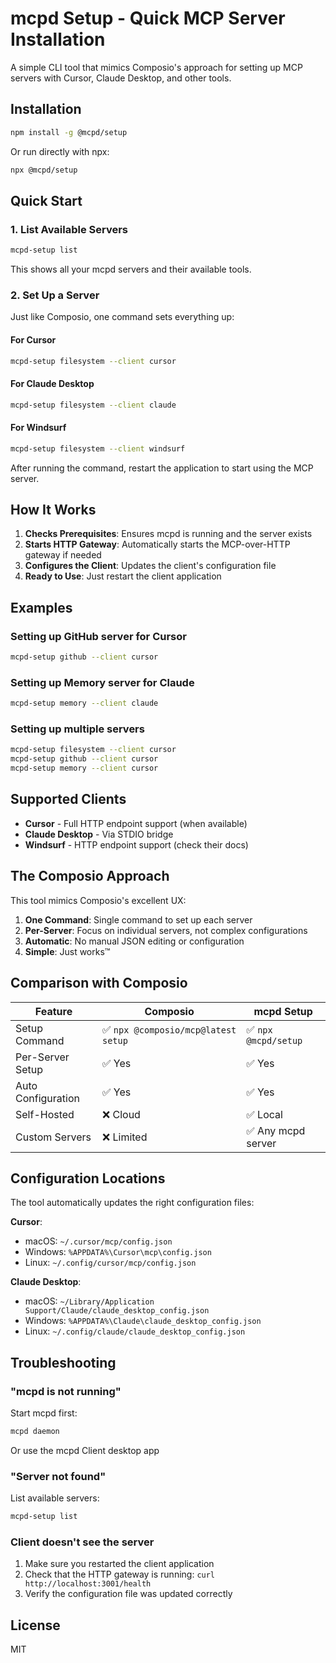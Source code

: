 # mcpd Setup - Quick MCP Server Installation

A simple CLI tool that mimics Composio's approach for setting up MCP servers with Cursor, Claude Desktop, and other tools.

## Installation

```bash
npm install -g @mcpd/setup
```

Or run directly with npx:
```bash
npx @mcpd/setup
```

## Quick Start

### 1. List Available Servers

```bash
mcpd-setup list
```

This shows all your mcpd servers and their available tools.

### 2. Set Up a Server

Just like Composio, one command sets everything up:

#### For Cursor
```bash
mcpd-setup filesystem --client cursor
```

#### For Claude Desktop
```bash
mcpd-setup filesystem --client claude
```

#### For Windsurf
```bash
mcpd-setup filesystem --client windsurf
```

After running the command, restart the application to start using the MCP server.

## How It Works

1. **Checks Prerequisites**: Ensures mcpd is running and the server exists
2. **Starts HTTP Gateway**: Automatically starts the MCP-over-HTTP gateway if needed
3. **Configures the Client**: Updates the client's configuration file
4. **Ready to Use**: Just restart the client application

## Examples

### Setting up GitHub server for Cursor
```bash
mcpd-setup github --client cursor
```

### Setting up Memory server for Claude
```bash
mcpd-setup memory --client claude
```

### Setting up multiple servers
```bash
mcpd-setup filesystem --client cursor
mcpd-setup github --client cursor
mcpd-setup memory --client cursor
```

## Supported Clients

- **Cursor** - Full HTTP endpoint support (when available)
- **Claude Desktop** - Via STDIO bridge
- **Windsurf** - HTTP endpoint support (check their docs)

## The Composio Approach

This tool mimics Composio's excellent UX:

1. **One Command**: Single command to set up each server
2. **Per-Server**: Focus on individual servers, not complex configurations
3. **Automatic**: No manual JSON editing or configuration
4. **Simple**: Just works™

## Comparison with Composio

| Feature | Composio | mcpd Setup |
|---------|----------|------------|
| Setup Command | ✅ `npx @composio/mcp@latest setup` | ✅ `npx @mcpd/setup` |
| Per-Server Setup | ✅ Yes | ✅ Yes |
| Auto Configuration | ✅ Yes | ✅ Yes |
| Self-Hosted | ❌ Cloud | ✅ Local |
| Custom Servers | ❌ Limited | ✅ Any mcpd server |

## Configuration Locations

The tool automatically updates the right configuration files:

**Cursor**:
- macOS: `~/.cursor/mcp/config.json`
- Windows: `%APPDATA%\Cursor\mcp\config.json`
- Linux: `~/.config/cursor/mcp/config.json`

**Claude Desktop**:
- macOS: `~/Library/Application Support/Claude/claude_desktop_config.json`
- Windows: `%APPDATA%\Claude\claude_desktop_config.json`
- Linux: `~/.config/claude/claude_desktop_config.json`

## Troubleshooting

### "mcpd is not running"
Start mcpd first:
```bash
mcpd daemon
```
Or use the mcpd Client desktop app

### "Server not found"
List available servers:
```bash
mcpd-setup list
```

### Client doesn't see the server
1. Make sure you restarted the client application
2. Check that the HTTP gateway is running: `curl http://localhost:3001/health`
3. Verify the configuration file was updated correctly

## License

MIT
